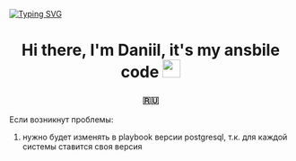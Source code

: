 

[![Typing SVG](https://readme-typing-svg.herokuapp.com?color=%2336BCF7&lines=Могут+содержаться+ошибки)](https://git.io/typing-svg)

<h1 align="center">Hi there, I'm Daniil, it's my ansbile code 
<img src="https://github.com/blackcater/blackcater/raw/main/images/Hi.gif" height="32"/></h1>
<h3 align="center"> 🇷🇺</h3>

Если возникнут проблемы:
1) нужно будет изменять в playbook версии postgresql, т.к. для каждой системы ставится своя версия 
